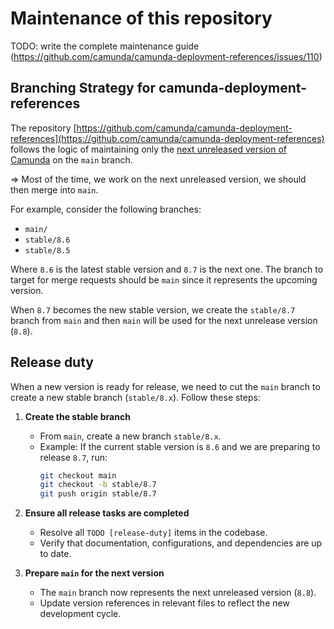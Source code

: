# Maintenance of this repository

TODO: write the complete maintenance guide (https://github.com/camunda/camunda-deployment-references/issues/110)

## Branching Strategy for camunda-deployment-references

The repository [https://github.com/camunda/camunda-deployment-references](https://github.com/camunda/camunda-deployment-references) follows the logic of maintaining only the [next unreleased version of Camunda](https://docs.camunda.io/docs/8.7/reference/release-notes/) on the `main` branch.

=> Most of the time, we work on the next unreleased version, we should then merge into `main`.

For example, consider the following branches:

- `main/`
- `stable/8.6`
- `stable/8.5`

Where `8.6` is the latest stable version and `8.7` is the next one. The branch to target for merge requests should be `main` since it represents the upcoming version.

When `8.7` becomes the new stable version, we create the `stable/8.7` branch from `main` and then `main` will be used for the next unrelease version (`8.8`).

## Release duty

When a new version is ready for release, we need to cut the `main` branch to create a new stable branch (`stable/8.x`). Follow these steps:

1. **Create the stable branch**
   - From `main`, create a new branch `stable/8.x`.
   - Example: If the current stable version is `8.6` and we are preparing to release `8.7`, run:
     ```sh
     git checkout main
     git checkout -b stable/8.7
     git push origin stable/8.7
     ```

1. **Ensure all release tasks are completed**
   - Resolve all `TODO [release-duty]` items in the codebase.
   - Verify that documentation, configurations, and dependencies are up to date.

1. **Prepare `main` for the next version**
   - The `main` branch now represents the next unreleased version (`8.8`).
   - Update version references in relevant files to reflect the new development cycle.
